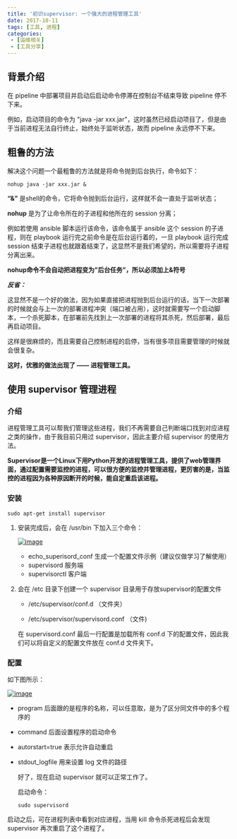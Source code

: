 ```yaml
---
title: '初识supervisor: 一个强大的进程管理工具'
date: 2017-10-11 
tags: [工具, 进程]
categories: 
 - [运维相关]
 - [工具分享]
---
```


## 背景介绍

在 pipeline 中部署项目并启动后启动命令停滞在控制台不结束导致 pipeline 停不下来。

例如，启动项目的命令为 "java -jar xxx.jar"，这时虽然已经启动项目了，但是由于当前进程无法自行终止，始终处于监听状态，故而 pipeline 永远停不下来。

<!--more-->

## 粗鲁的方法

解决这个问题一个最粗鲁的方法就是将命令抛到后台执行，命令如下：

```
nohup java -jar xxx.jar &
```
**“&”** 是shell的命令，它将命令抛到后台运行，这样就不会一直处于监听状态；

**nohup** 是为了让命令所在的子进程和他所在的 session 分离；

例如若使用 ansible 脚本运行该命令，该命令属于 ansible 这个 session 的子进程，则在 playbook 运行完之前命令是在后台运行着的，一旦 playbook 运行完成 session 结束子进程也就跟着结束了，这显然不是我们希望的，所以需要将子进程分离出来。

**nohup命令不会自动把进程变为”后台任务”，所以必须加上&符号**

***反省：***

这显然不是一个好的做法，因为如果直接把进程抛到后台运行的话，当下一次部署的时候就会与上一次的部署进程冲突（端口被占用），这时就需要写一个启动脚本，一个杀死脚本，在部署前先找到上一次部署的进程将其杀死，然后部署，最后再启动项目。

这样是很麻烦的，而且需要自己控制进程的启停，当有很多项目需要管理的时候就会很复杂。

**这时，优雅的做法出现了 —— 进程管理工具。**

## 使用 supervisor 管理进程

### 介绍

进程管理工具可以帮我们管理这些进程，我们不再需要自己判断端口找到对应进程之类的操作，由于我目前只用过 supervisor，因此主要介绍 supervisor 的使用方法。

**Supervisor是一个Linux下用Python开发的进程管理工具，提供了web管理界面，通过配置需要监控的进程，可以很方便的监控并管理进程，更厉害的是，当监控的进程因为各种原因断开的时候，能自定重启该进程。**

### 安装

```
sudo apt-get install supervisor
```

1.  安装完成后，会在 /usr/bin 下加入三个命令：

    [![image](https://upload-images.jianshu.io/upload_images/3028410-022a4f2116715ce0.png?imageMogr2/auto-orient/strip%7CimageView2/2/w/1240)](https://xluochen.github.io/2017/10/11/%E5%88%9D%E5%A7%8B-supervisor-%E4%B8%80%E4%B8%AA%E5%BC%BA%E5%A4%A7%E7%9A%84%E8%BF%9B%E7%A8%8B%E7%AE%A1%E7%90%86%E5%B7%A5%E5%85%B7/2.png) 

    *   echo_superisord_conf 生成一个配置文件示例（建议仅做学习了解使用）
    *   supervisord 服务端
    *   supervisorctl 客户端
2.  会在 /etc 目录下创建一个 supervisor 目录用于存放supervisor的配置文件

    *   /etc/supervisor/conf.d （文件夹）

    *   /etc/supervisor/supervisord.conf （文件)

    在 supervisord.conf 最后一行配置是加载所有 conf.d 下的配置文件，因此我们可以将自定义的配置文件放在 conf.d 文件夹下。

### 配置

如下图所示：

[![image](https://upload-images.jianshu.io/upload_images/3028410-4257e1f3e682f652.png?imageMogr2/auto-orient/strip%7CimageView2/2/w/1240)](https://xluochen.github.io/2017/10/11/%E5%88%9D%E5%A7%8B-supervisor-%E4%B8%80%E4%B8%AA%E5%BC%BA%E5%A4%A7%E7%9A%84%E8%BF%9B%E7%A8%8B%E7%AE%A1%E7%90%86%E5%B7%A5%E5%85%B7/1.png) 

*   program 后面跟的是程序的名称，可以任意取，是为了区分同文件中的多个程序的
*   command 后面设置程序的启动命令
*   autorstart=true 表示允许自动重启
*   stdout_logfile 用来设置 log 文件的路径

    好了，现在启动 supervisor 就可以正常工作了。

    启动命令：

    ```
    sudo supervisord
    ```

启动之后，可在进程列表中看到对应进程，当用 kill 命令杀死进程后会发现 supervisor 再次重启了这个进程了。

